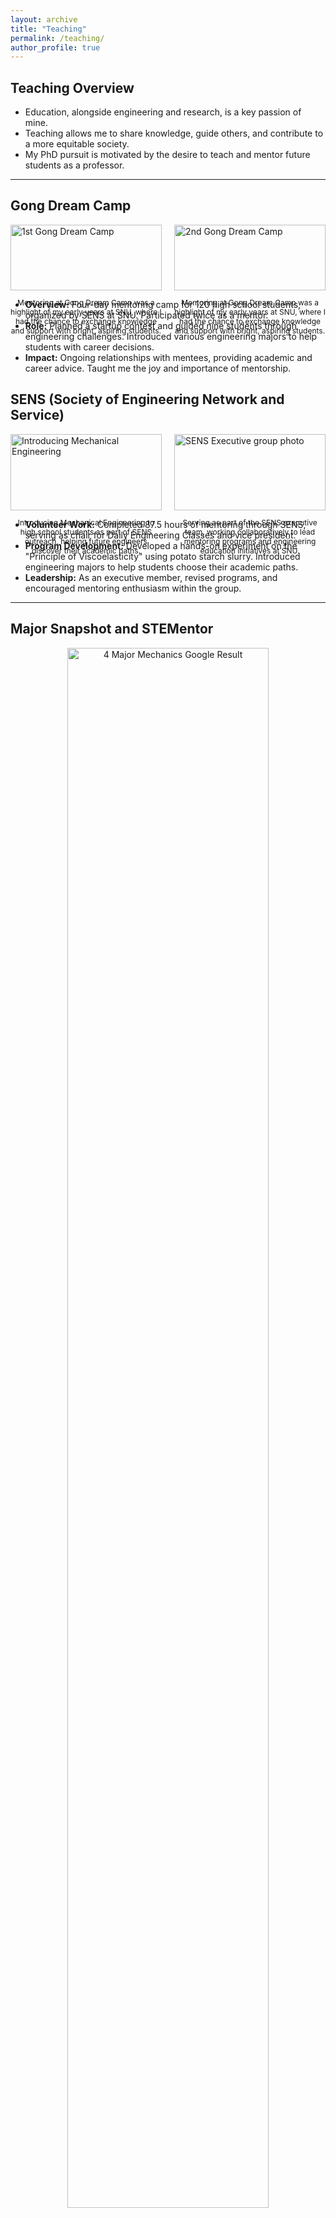 ```yaml
---
layout: archive
title: "Teaching"
permalink: /teaching/
author_profile: true
---
```


## Teaching Overview

- Education, alongside engineering and research, is a key passion of mine.
- Teaching allows me to share knowledge, guide others, and contribute to a more equitable society.
- My PhD pursuit is motivated by the desire to teach and mentor future students as a professor.

---
## Gong Dream Camp

<div style="display: flex; justify-content: space-between;">
    <div style="width: 48%;">
        <img src="https://cksdml1014.github.io/chanisong/images/Gongdream1.jpg" alt="1st Gong Dream Camp" style="width: 100%;">
        <p style="font-size: 12px; text-align: center;">Mentoring at Gong Dream Camp was a highlight of my early years at SNU, where I had the chance to exchange knowledge and support with bright, aspiring students.</p>
    </div>
    <div style="width: 48%;">
        <img src="https://cksdml1014.github.io/chanisong/images/GongDream2.jpg" alt="2nd Gong Dream Camp" style="width: 100%;">
        <p style="font-size: 12px; text-align: center;">Mentoring at Gong Dream Camp was a highlight of my early years at SNU, where I had the chance to exchange knowledge and support with bright, aspiring students.</p>
    </div>
</div>

- **Overview:** Four-day mentoring camp for 120 high school students, organized by SENS at SNU. Participated twice as a mentor.
- **Role:** Planned a startup contest and guided nine students through engineering challenges. Introduced various engineering majors to help students with career decisions.
- **Impact:** Ongoing relationships with mentees, providing academic and career advice. Taught me the joy and importance of mentorship.

## SENS (Society of Engineering Network and Service)

<div style="display: flex; justify-content: space-between;">
    <div style="width: 48%;">
        <img src="https://cksdml1014.github.io/chanisong/images/SENS1.jpeg" alt="Introducing Mechanical Engineering" style="width: 100%;">
        <p style="font-size: 12px; text-align: center;">Introducing Mechanical Engineering to high school students as part of SENS outreach, helping future engineers discover their academic paths.</p>
    </div>
    <div style="width: 48%;">
        <img src="https://cksdml1014.github.io/chanisong/images/SENS2.jpeg" alt="SENS Executive group photo" style="width: 100%;">
        <p style="font-size: 12px; text-align: center;">Serving as part of the SENS executive team, working collaboratively to lead mentoring programs and engineering education initiatives at SNU.</p>
    </div>
</div>

- **Volunteer Work:** Completed 87.5 hours of mentoring through SENS, serving as chair for Daily Engineering Classes and vice president.
- **Program Development:** Developed a hands-on experiment on the "Principle of Viscoelasticity" using potato starch slurry. Introduced engineering majors to help students choose their academic paths.
- **Leadership:** As an executive member, revised programs, and encouraged mentoring enthusiasm within the group.

---
## Major Snapshot and STEMentor

<div style="text-align: center;">
    <img src="https://cksdml1014.github.io/chanisong/images/majorsnapshot2.png" alt="4 Major Mechanics Google Result" style="width: 80%;">
    <p style="font-size: 12px;">My STEMentor article on the 4 Major Mechanics was listed as a top search result by Google, reflecting the significant reach and impact of my educational contributions.</p>
</div>

- **Motivation:** Recognized the need for accessible information on engineering majors, leading to contributions beyond face-to-face mentoring.
- **STEMentor Contributions:** Initiated the "Major Snapshot" program on **[STEMentor](https://stementor.tistory.com/)**, offering insights into different engineering majors.
- **Impact:** Authored articles on "4 Major Mechanics," "Robotics," and "Mechanics and Design" with over 22,000 views. The "4 Major Mechanics" article reached 17,000 views and was the top Google search result for "4대역학."

## Vision Exhibition

<div style="display: flex; justify-content: space-between;">
    <div style="width: 48%;">
        <img src="https://cksdml1014.github.io/chanisong/images/VE1.jpg" alt="Vision Exhibition 1" style="width: 100%;">
        <p style="font-size: 12px; text-align: center;">Presenting on Mechanism Design Automation Technology at the Vision Exhibition, engaging students in cutting-edge engineering concepts.</p>
    </div>
    <div style="width: 48%;">
        <img src="https://cksdml1014.github.io/chanisong/images/VE2.jpg" alt="Vision Exhibition 2" style="width: 100%;">
        <p style="font-size: 12px; text-align: center;">Leading a diverse group of 100 students and mentors at the Vision Exhibition, sharing insights on engineering and inspiring future innovators.</p>
    </div>
</div>

- **Audience:** Presented to over 100 SNU freshmen and sophomores from the College of Engineering.
- **Presentation:** Introduced Mechanism Design Automation Technology and shared experiences as an exchange student at RWTH Aachen University and a researcher at **IDeAOcean**.
- **Impact:** Provided guidance to younger students in navigating academic and career paths in engineering.

---
## Observations on Teaching and Curriculum Development

- **Role:** Provided detailed feedback on teaching methods and course improvements in SNU Mechanical Engineering, leading to better lab resources and revised course structures.
- **Impact:** Offered suggestions that resulted in new computers and course structure revisions at SNU.

## Undergraduate Tutor

- **Role:** Tutored freshmen in calculus, helping 10 students overcome challenges and improve their problem-solving skills.

## Private Tutor

- **Role:** Worked as a private tutor for in total 8 middle and high school students, teaching math and physics from middle school to college level.
- **Strengths:** Identified students' weak areas and simplified complex concepts for effective learning. All students showed measurable progress.
